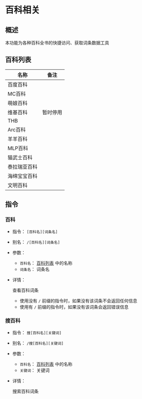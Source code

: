 # 百科相关

## 概述

本功能为各种百科全书的快捷访问、获取词条数据工具

## 百科列表

|名称|备注|
|----|----|
|百度百科||
|MC百科||
|萌娘百科||
|维基百科|暂时停用|
|THB||
|Arc百科||
|羊羊百科||
|MLP百科||
|猫武士百科||
|泰拉瑞亚百科||
|海绵宝宝百科||
|文明百科||

## 指令

### 百科

- 指令： `[百科名][词条名]`

- 别名： `/[百科名][词条名]`

- 参数：

  - `百科名`： [百科列表](#百科列表) 中的名称
  - `词条名`： 词条名

- 详情：

  查看百科词条
  - 使用没有 `/` 前缀的指令时，如果没有该词条不会返回任何信息
  - 使用有 `/` 前缀的指令时，如果没有该词条会返回错误信息

### 搜百科

- 指令： `搜[百科名][关键词]`

- 别名： `/搜[百科名][关键词]`

- 参数：

  - `百科名`： [百科列表](#百科列表) 中的名称
  - `关键词`： 关键词

- 详情：

  搜索百科词条
